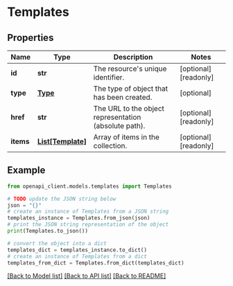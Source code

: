 # Templates


## Properties

Name | Type | Description | Notes
------------ | ------------- | ------------- | -------------
**id** | **str** | The resource&#39;s unique identifier. | [optional] [readonly] 
**type** | [**Type**](Type.md) | The type of object that has been created. | [optional] 
**href** | **str** | The URL to the object representation (absolute path). | [optional] [readonly] 
**items** | [**List[Template]**](Template.md) | Array of items in the collection. | [optional] [readonly] 

## Example

```python
from openapi_client.models.templates import Templates

# TODO update the JSON string below
json = "{}"
# create an instance of Templates from a JSON string
templates_instance = Templates.from_json(json)
# print the JSON string representation of the object
print(Templates.to_json())

# convert the object into a dict
templates_dict = templates_instance.to_dict()
# create an instance of Templates from a dict
templates_from_dict = Templates.from_dict(templates_dict)
```
[[Back to Model list]](../README.md#documentation-for-models) [[Back to API list]](../README.md#documentation-for-api-endpoints) [[Back to README]](../README.md)


